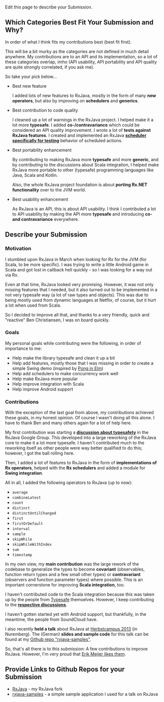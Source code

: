 Edit this page to describe your Submission.

## Which Categories Best Fit Your Submission and Why?

In order of what I think fits my contributions best (best fit first). 

This will be a bit murky as the categories are not 
defined in much detail anywhere. My contributions are to an API and its implementation, so a lot
of these categories overlap, imho (API usability, API portability and API quality are quite strongly
correlated, if you ask me).

So take your pick below...

* Best new feature

  I added lots of new features to RxJava, mostly in the form of many **new operators**, but also
  by improving on **schedulers** and **generics**.

* Best contribution to code quality

  I cleaned up a lot of warnings in the RxJava project. I helped make it a lot more **typesafe**.
  I added **co-/contravariance** which could be considered an API quality improvement. I wrote a 
  lot of **tests against RxJava features**. I created and implemented an RxJava **[scheduler 
  specifically for testing](https://github.com/Netflix/RxJava/blob/master/rxjava-core/src/main/java/rx/concurrency/TestScheduler.java)** 
  behavior of scheduled actions.

* Best portability enhancement

  By contributing to making RxJava more **typesafe** and more **generic**, and by contributing 
  to the discussions about Scala integration, I helped make RxJava more portable to other 
  (typesafe) programming languages like Java, Scala and Kotlin.
  
  Also, the whole RxJava project foundation is about **porting Rx.NET functionality** over to 
  the JVM world.

* Best usability enhancement

  As RxJava is an API, this is about API usability. I think I contributed a lot to API usability
  by making the API more **typesafe** and introducing **co- and contravariance** everywhere.

## Describe your Submission

### Motivation

I stumbled upon RxJava in March when looking for Rx for the JVM (for Scala, to be more specific). 
I was trying to write a little Android game in Scala and got lost in callback hell quickly - 
so I was looking for a way out via Rx.

Even at that time, RxJava looked very promising. However, it was not only missing features that I needed,
but it also turned out to be implemented in a not very typesafe way (a lot of raw types and objects).
This was due to being mostly used from dynamic languages at Netflix, of course, but it hurt a lot when 
used from Scala.

So I decided to improve all that, and thanks to a very friendly, quick and "reactive" Ben Christiansen,
I was on board quickly.

### Goals

My personal goals while contributing were the following, in order of importance to me:

* Help make the library typesafe and clean it up a bit
* Help add features, mostly those that I was missing in order to create a simple Swing demo 
  (inspired by [Pong in Elm](http://elm-lang.org/blog/games-in-elm/part-0/Making-Pong.html))
* Help add schedulers to make concurrency work well
* Help make RxJava more popular
* Help improve integration with Scala
* Help improve Android support

### Contributions

With the exception of the last goal from above, my contributions achieved these goals, 
in my honest opinion.
Of course I wasn't doing all this alone. I have to thank Ben and many others again for a lot 
of help here.

My first contribution was starting a 
**[discussion about typesafety](https://groups.google.com/forum/#!topic/rxjava/bVZoKSsb1-o)** 
in the RxJava Google Group. This developed into a large reworking of the RxJava core to make
it a lot more typesafe. I haven't contributed much to the reworking itself as other people were
way better qualified to do this; however, I got the ball rolling here.

Then, I added a lot of features to RxJava in the form of **implementations of Rx operators**, helped
with the **Rx schedulers** and added a module for **Swing integration**.

All in all, I added the following operators to RxJava (up to now):

* `average`
* `combineLatest`
* `count`
* `distinct`
* `distinctUntilChanged`
* `first`
* `firstOrDefault`
* `interval`
* `sample`
* `skipWhile`
* `skipWhileWithIndex`
* `sum`
* `timestamp`

In my own view, my **main contribution** was the large rework of the codebase to generalize the types to become **covariant** (observables, function return types and a few small other types) or
**contravariant** (observers and function parameter types) where possible. This is an important
cornerstone for improving **Scala integration**, too.

I haven't contributed code to the Scala integration because this was taken up by the people from 
[Typesafe](http://typesafe.com) themselves. However, I keep contributing to the 
**[respective discussions](https://github.com/Netflix/RxJava/issues/336)**.

I haven't gotten started yet with Android support, but thankfully, in the meantime, the people from SoundCloud have.

I also recently **held a talk** about RxJava at [Herbstcampus 2013](http://herbstcampus.de/hc13/program/sessions.html#55) (in Nuremberg). 
The (German) **slides and sample code** for this talk can be found at my 
[Github repo "rxjava-samples"](https://github.com/jmhofer/rxjava-samples).

So, that's all there is to this submission: A few contributions to improve RxJava. However, I'm very
proud that [Erik Meijer likes them](https://twitter.com/headinthebox/status/374065370560069632).

## Provide Links to Github Repos for your Submission

* [RxJava](https://github.com/jmhofer/RxJava) - my RxJava fork
* [rxjava-samples](https://github.com/jmhofer/rxjava-samples) - a simple sample application I used for a talk on RxJava

